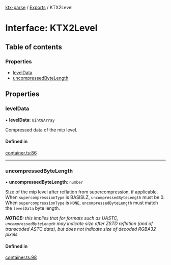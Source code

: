 [ktx-parse](../README.md) / [Exports](../modules.md) / KTX2Level

# Interface: KTX2Level

## Table of contents

### Properties

- [levelData](KTX2Level.md#leveldata)
- [uncompressedByteLength](KTX2Level.md#uncompressedbytelength)

## Properties

### levelData

• **levelData**: `Uint8Array`

Compressed data of the mip level.

#### Defined in

[container.ts:86](https://github.com/donmccurdy/KTX-Parse/blob/6c789af/src/container.ts#L86)

___

### uncompressedByteLength

• **uncompressedByteLength**: `number`

Size of the mip level after reflation from supercompression, if applicable. When
`supercompressionType` is BASISLZ, `uncompressedByteLength` must be 0. When
`supercompressionType` is `NONE`, `uncompressedByteLength` must match the `levelData` byte
length.

_**NOTICE:** this implies that for formats such as UASTC, `uncompressedByteLength` may
indicate size after ZSTD reflation (and of transcoded ASTC data), but does _not_ indicate
size of decoded RGBA32 pixels._

#### Defined in

[container.ts:98](https://github.com/donmccurdy/KTX-Parse/blob/6c789af/src/container.ts#L98)
